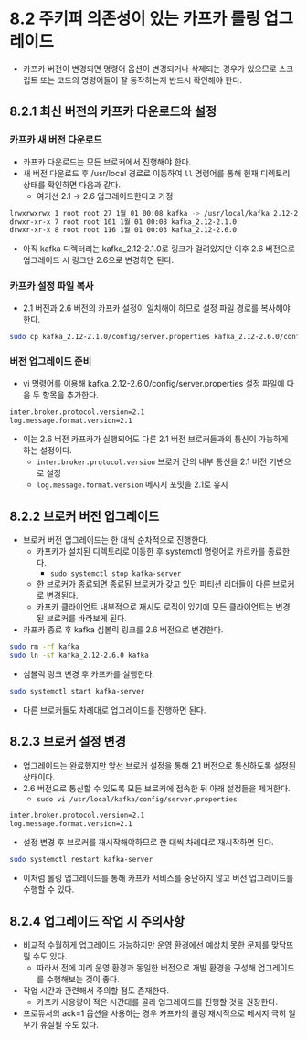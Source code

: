 # 8.2 주키퍼 의존성이 있는 카프카 롤링 업그레이드
- 카프카 버전이 변경되면 명령어 옵션이 변경되거나 삭제되는 경우가 있으므로 스크립트 또는 코드의 명령어들이 잘 동작하는지 반드시 확인해야 한다.

## 8.2.1 최신 버전의 카프카 다운로드와 설정

### 카프카 새 버전 다운로드

- 카프카 다운로드는 모든 브로커에서 진행해야 한다.
- 새 버전 다운로드 후 /usr/local 경로로 이동하여 `ll` 명령어를 통해 현재 디렉토리 상태를 확인하면 다음과 같다.
    - 여기선 2.1 → 2.6 업그레이드한다고 가정

```bash
lrwxrwxrwx 1 root root 27 1월 01 00:08 kafka -> /usr/local/kafka_2.12-2.1.0
drwxr-xr-x 7 root root 101 1월 01 00:08 kafka_2.12-2.1.0
drwxr-xr-x 8 root root 116 1월 01 00:03 kafka_2.12-2.6.0
```

- 아직 kafka 디렉터리는 kafka_2.12-2.1.0로 링크가 걸려있지만 이후 2.6 버전으로 업그레이드 시 링크만 2.6으로 변경하면 된다.

### 카프카 설정 파일 복사

- 2.1 버전과 2.6 버전의 카프카 설정이 일치해야 하므로 설정 파일 경로를 복사해야 한다.

```bash
sudo cp kafka_2.12-2.1.0/config/server.properties kafka_2.12-2.6.0/config/server/properteis
```

### 버전 업그레이드 준비

- vi 명령어를 이용해 kafka_2.12-2.6.0/config/server.properties 설정 파일에 다음 두 항목을 추가한다.

```bash
inter.broker.protocol.version=2.1
log.message.format.version=2.1
```

- 이는 2.6 버전 카프카가 실행되어도 다른 2.1 버전 브로커들과의 통신이 가능하게 하는 설정이다.
    - `inter.broker.protocol.version` 브로커 간의 내부 통신을 2.1 버전 기반으로 설정
    - `log.message.format.version` 메시지 포밋을 2.1로 유지

## 8.2.2 브로커 버전 업그레이드

- 브로커 버전 업그레이드는 한 대씩 순차적으로 진행한다.
  - 카프카가 설치된 디렉토리로 이동한 후 systemctl 명령어로 카르카를 종료한다.
    - `sudo systemctl stop kafka-server`
  - 한 브로커가 종료되면 종료된 브로커가 갖고 있던 파티션 리더들이 다른 브로커로 변경된다.
  - 카프카 클라이언트 내부적으로 재시도 로직이 있기에 모든 클라이언트는 변경된 브로커를 바라보게 된다.
- 카프카 종료 후 kafka 심볼릭 링크를 2.6 버전으로 변경한다.

```bash
sudo rm -rf kafka
sudo ln -sf kafka_2.12-2.6.0 kafka
```

- 심볼릭 링크 변경 후 카프카를 실행한다.

```bash
sudo systemctl start kafka-server
```

- 다른 브로커들도 차례대로 업그레이드를 진행하면 된다.

## 8.2.3 브로커 설정 변경

- 업그레이드는 완료했지만 앞선 브로커 설정을 통해 2.1 버전으로 통신하도록 설정된 상태이다.
- 2.6 버전으로 통신할 수 있도록 모든 브로커에 접속한 뒤 아래 설정들을 제거한다.
  - `sudo vi /usr/local/kafka/config/server.properties`

```bash
inter.broker.protocol.version=2.1
log.message.format.version=2.1
```

- 설정 변경 후 브로커를 재시작해야하므로 한 대씩 차례대로 재시작하면 된다.

```bash
sudo systemctl restart kafka-server
```

- 이처럼 롤링 업그레이드를 통해 카프카 서비스를 중단하지 않고 버전 업그레이드를 수행할 수 있다.

## 8.2.4 업그레이드 작업 시 주의사항

- 비교적 수월하게 업그레이드 가능하지만 운영 환경에선 예상치 못한 문제를 맞닥뜨릴 수도 있다.
  - 따라서 전에 미리 운영 환경과 동일한 버전으로 개발 환경을 구성해 업그레이드를 수행해보는 것이 좋다.
- 작업 시간과 관련해서 주의할 점도 존재한다.
  - 카프카 사용량이 적은 시간대를 골라 업그레이드를 진행할 것을 권장한다.
- 프로듀서의 ack=1 옵션을 사용하는 경우 카프카의 롤링 재시작으로 메시지 극히 일부가 유실될 수도 있다.
